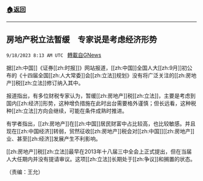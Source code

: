 ###  [:house:返回](README.md)
---


## 房地产税立法暂缓　专家说是考虑经济形势
`9/18/2023 8:13 AM UTC ` [轉載自GNews](https://gnews.org/articles/1707470)

据[[zh:中国]]《证券[[zh:时报]]》网站报道，[[zh:中国]]全国人大[[zh:9月]]初公布的《十四届全国[[zh:人大常委]]会[[zh:立法]]规划》没有将广泛关注的[[zh:房地产]]税[[zh:立法]]修订纳入其中。

报道指出，有多位财税专家认为，暂缓[[zh:房地产]]税[[zh:立法]]，主要是考虑到国内[[zh:经济]]形势，这种增负措施在此时出台需要格外谨慎；但长远看，这种税种[[zh:立法]]方向会继续，可能在条件成熟时推进。

有学者指出，[[zh:房地产]]在[[zh:中国]]居民财富中占比较高，也比较敏感。并且现在[[zh:中国经济]]转弱，贸然征收[[zh:房地产]]税会对[[zh:中国]][[zh:房地产]]业、甚至[[zh:经济]]发展产生不利影响。

[[zh:房地产]]税[[zh:立法]]最早在2013年十八届三中全会上正式提出，但在当届人大任期内并没有提请审议。这项[[zh:立法]]长期处于[[zh:争议]]和搁置的状态。

（责编：王允）
